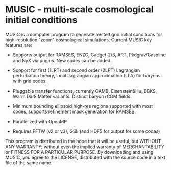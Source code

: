 MUSIC - multi-scale cosmological initial conditions
===================================================

MUSIC is a computer program to generate nested grid initial conditions for
high-resolution "zoom" cosmological simulations. Current MUSIC key
features are:

- Supports output for RAMSES, ENZO, Gadget-2/3, ART, Pkdgrav/Gasoline 
and NyX via pugins. New codes can be added.

- Support for first (1LPT) and second order (2LPT) Lagrangian perturbation 
theory, local Lagrangian approximation (LLA) for baryons with grid codes.

- Pluggable transfer functions, currently CAMB, Eisenstein&Hu, BBKS, Warm 
Dark Matter variants. Distinct baryon+CDM fields.

- Minimum bounding ellipsoid high-res regions supported with most codes, 
supports refinement mask generation for RAMSES.

- Parallelized with OpenMP
    
- Requires FFTW (v2 or v3), GSL (and HDF5 for output for some codes)


This program is distributed in the hope that it will be useful, but 
WITHOUT ANY WARRANTY; without even the implied warranty of MERCHANTABILITY 
or FITNESS FOR A PARTICULAR PURPOSE. By downloading and using MUSIC, you 
agree to the LICENSE, distributed with the source code in a text 
file of the same name.
